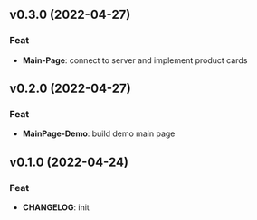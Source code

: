 ## v0.3.0 (2022-04-27)

### Feat

- **Main-Page**: connect to server and implement product cards

## v0.2.0 (2022-04-27)

### Feat

- **MainPage-Demo**: build demo main page

## v0.1.0 (2022-04-24)

### Feat

- **CHANGELOG**: init
